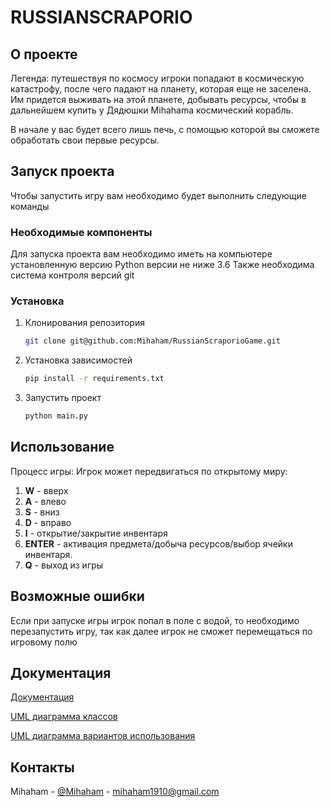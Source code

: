# RUSSIANSCRAPORIO

## О проекте

Легенда: путешествуя по космосу игроки попадают в космическую катастрофу, после чего падают на
планету, которая еще не
заселена. Им придется выживать на этой планете, добывать ресурсы, чтобы в дальнейшем купить у
Дядюшки Mihahama
космический корабль.

В начале у вас будет всего лишь печь, с помощью которой вы сможете обработать свои первые ресурсы.

## Запуск проекта

Чтобы запустить игру вам необходимо будет выполнить следующие команды

### Необходимые компоненты

Для запуска проекта вам необходимо иметь на компьютере установленную версию Python версии не ниже
3.6
Также необходима система контроля версий git

### Установка

1. Клонирования репозитория
   ```sh
   git clone git@github.com:Mihaham/RussianScraporioGame.git
   ```
2. Установка зависимостей
   ```sh
   pip install -r requirements.txt
   ```
3. Запустить проект
   ```py
   python main.py
   ```

## Использование

Процесс игры:
Игрок может передвигаться по открытому миру:

1. **W** - вверх
2. **A** - влево
3. **S** - вниз
4. **D** - вправо
5. **I** - открытие/закрытие инвентаря
6. **ENTER** - активация предмета/добыча ресурсов/выбор ячейки инвентаря.
7. **Q** - выход из игры

## Возможные ошибки

Если при запуске игры игрок попал в поле с водой, то необходимо перезапустить игру, так как далее
игрок не сможет
перемещаться по игровому полю

## Документация

[Документация](Documentation.odt)

[UML диаграмма классов](UMLclassesNew.drawio.png)

[UML диаграмма вариантов использования](UMLuse.png)

## Контакты

Mihaham - [@Mihaham](https://t.me/Mihaham) - mihaham1910@gmail.com



